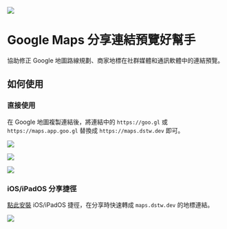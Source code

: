 ![](https://maps.dstw.dev/og.jpg)

# Google Maps 分享連結預覽好幫手

協助修正 Google 地圖路線規劃、商家地標在社群媒體和通訊軟體中的連結預覽。

## 如何使用

### 直接使用

在 Google 地圖複製連結後，將連結中的 `https://goo.gl` 或 `https://maps.app.goo.gl` 替換成 `https://maps.dstw.dev` 即可。

![](https://maps.dstw.dev/assets/1share.jpg)

![](https://maps.dstw.dev/assets/2paste.jpg)

![](https://maps.dstw.dev/assets/3edit.jpg)

### iOS/iPadOS 分享捷徑

[點此安裝](https://www.icloud.com/shortcuts/c0ce7e020da14f14b4bb2687a2ecd334) iOS/iPadOS 捷徑，在分享時快速轉成 `maps.dstw.dev` 的地標連結。

![](https://maps.dstw.dev/assets/ios-shortcut.jpeg)
